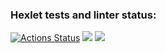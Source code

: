 ### Hexlet tests and linter status:
[![Actions Status](https://github.com/MiriyamBird/frontend-project-lvl1/workflows/hexlet-check/badge.svg)](https://github.com/MiriyamBird/frontend-project-lvl1/actions)
<a href="https://codeclimate.com/github/MiriyamBird/frontend-project-lvl1/maintainability"><img src="https://api.codeclimate.com/v1/badges/35e472af33517ab7d6ff/maintainability" /></a>
<a href="https://asciinema.org/a/Ll5LXwqnokzKZhy9FTdiIFsEn" target="_blank"><img src="https://asciinema.org/a/Ll5LXwqnokzKZhy9FTdiIFsEn.svg" /></a>
